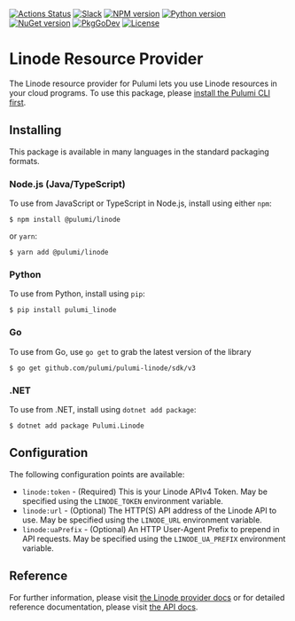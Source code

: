 [![Actions Status](https://github.com/pulumi/pulumi-linode/workflows/master/badge.svg)](https://github.com/pulumi/pulumi-linode/actions)
[![Slack](http://www.pulumi.com/images/docs/badges/slack.svg)](https://slack.pulumi.com)
[![NPM version](https://badge.fury.io/js/%40pulumi%2Flinode.svg)](https://www.npmjs.com/package/@pulumi/linode)
[![Python version](https://badge.fury.io/py/pulumi-linode.svg)](https://pypi.org/project/pulumi-linode)
[![NuGet version](https://badge.fury.io/nu/pulumi.linode.svg)](https://badge.fury.io/nu/pulumi.linode)
[![PkgGoDev](https://pkg.go.dev/badge/github.com/pulumi/pulumi-linode/sdk/v3/go)](https://pkg.go.dev/github.com/pulumi/pulumi-linode/sdk/v3/go)
[![License](https://img.shields.io/npm/l/%40pulumi%2Fpulumi.svg)](https://github.com/pulumi/pulumi-linode/blob/master/LICENSE)

# Linode Resource Provider

The Linode resource provider for Pulumi lets you use Linode resources in your cloud programs.  To use
this package, please [install the Pulumi CLI first](https://pulumi.io/).

## Installing

This package is available in many languages in the standard packaging formats.

### Node.js (Java/TypeScript)

To use from JavaScript or TypeScript in Node.js, install using either `npm`:

    $ npm install @pulumi/linode

or `yarn`:

    $ yarn add @pulumi/linode

### Python

To use from Python, install using `pip`:

    $ pip install pulumi_linode

### Go

To use from Go, use `go get` to grab the latest version of the library

    $ go get github.com/pulumi/pulumi-linode/sdk/v3

### .NET

To use from .NET, install using `dotnet add package`:

    $ dotnet add package Pulumi.Linode

## Configuration

The following configuration points are available:

- `linode:token` - (Required) This is your Linode APIv4 Token. May be specified using the `LINODE_TOKEN` environment variable.
- `linode:url` - (Optional) The HTTP(S) API address of the Linode API to use. May be specified using the `LINODE_URL` environment variable.
- `linode:uaPrefix` - (Optional) An HTTP User-Agent Prefix to prepend in API requests. May be specified using the `LINODE_UA_PREFIX` environment variable.

## Reference

For further information, please visit [the Linode provider docs](https://www.pulumi.com/docs/intro/cloud-providers/linode) or for detailed reference documentation, please visit [the API docs](https://www.pulumi.com/docs/reference/pkg/linode).
